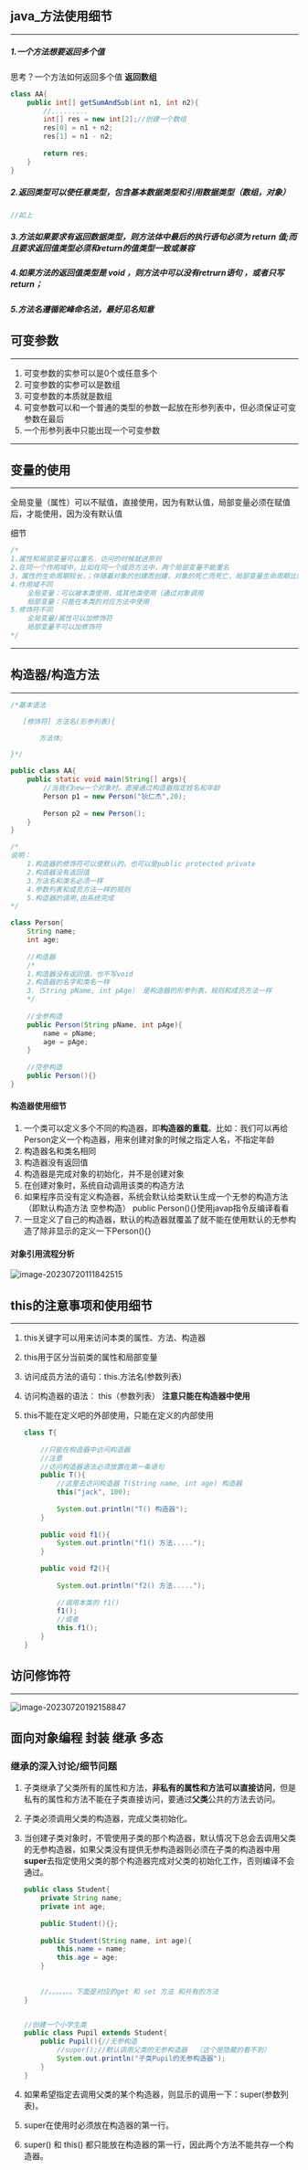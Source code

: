 ## java_方法使用细节

***

##### 1.一个方法想要返回多个值 

思考？一个方法如何返回多个值  **返回数组**

```java
class AA{
    public int[] getSumAndSub(int n1, int n2){
        //.........
        int[] res = new int[2];//创建一个数组
        res[0] = n1 + n2;
        res[1] = n1 - n2;
        
        return res;
    }
}
```

##### 2.返回类型可以使任意类型，包含基本数据类型和引用数据类型（数组，对象）

```java
//如上
```

##### 3.方法如果要求有返回数据类型，则方法体中最后的执行语句必须为   return 值;而且要求返回值类型必须和return的值类型一致或兼容

##### 4.如果方法的返回值类型是  void  ，则方法中可以没有retrurn语句 ，或者只写 return；

##### 5.方法名遵循驼峰命名法，最好见名知意

## 可变参数

***

1.  可变参数的实参可以是0个或任意多个
2. 可变参数的实参可以是数组
3. 可变参数的本质就是数组
4. 可变参数可以和一个普通的类型的参数一起放在形参列表中，但必须保证可变参数在最后
5. 一个形参列表中只能出现一个可变参数

***

## 变量的使用

***

全局变量（属性）可以不赋值，直接使用，因为有默认值，局部变量必须在赋值后，才能使用，因为没有默认值

细节

```java
/*
1.属性和局部变量可以重名，访问的时候就进原则
2.在同一个作用域中，比如在同一个成员方法中，两个局部变量不能重名
3，属性的生命周期较长，；伴随着对象的创建而创建，对象的死亡而死亡，局部变量生命周期比较短，伴随着他的代码块的执行而创建，伴随着代码块法人借宿而死亡，即再一次方法法的调用过程中
4.作用域不同
	全局变量：可以被本类使用，或其他类使用（通过对象调用
	局部变量：只能在本类的对应方法中使用
5.修饰符不同
	全局变量/属性可以加修饰符
	局部变量不可以加修饰符
*/
```

***

## 构造器/构造方法

***

```java
/*基本语法

​	[修饰符] 方法名(形参列表){

​		方法体;

}*/

public class AA{
    public static void main(String[] args){
        //当我们new一个对象时。直接通过构造器指定姓名和年龄
        Person p1 = new Person("狄仁杰",20);
        
        Person p2 = new Person();
    }
}

/*
说明：
	1.构造器的修饰符可以使默认的，也可以是public protected private
	2.构造器没有返回值
	3.方法名和类名必须一样
	4.参数列表和成员方法一样的规则
	5.构造器的调用,由系统完成
*/

class Person{
    String name;
    int age;
    
    //构造器
    /*
    1.构造器没有返回值，也不写void
    2.构造器的名字和类名一样
    3.（String pName, int pAge） 是构造器的形参列表，规则和成员方法一样
    */
    
    //全参构造
    public Person(String pName, int pAge){
        name = pName;
        age = pAge;
    }
    
    //空参构造
    public Person(){}
}
```

#### 构造器使用细节

1. 一个类可以定义多个不同的构造器，即**构造器的重载**。比如：我们可以再给Person定义一个构造器，用来创建对象的时候之指定人名，不指定年龄
2. 构造器名和类名相同
3. 构造器没有返回值
4. 构造器是完成对象的初始化，并不是创建对象
5. 在创建对象时，系统自动调用该类的构造方法
6. 如果程序员没有定义构造器，系统会默认给类默认生成一个无参的构造方法（即默认构造方法 空参构造） public Person(){}使用javap指令反编译看看
7. 一旦定义了自己的构造器，默认的构造器就覆盖了就不能在使用默认的无参构造了除非显示的定义一下Person(){}

#### 对象引用流程分析

![image-20230720111842515](C:\Users\28686\AppData\Roaming\Typora\typora-user-images\image-20230720111842515.png)

## this的注意事项和使用细节

***

1. this关键字可以用来访问本类的属性、方法、构造器

2. this用于区分当前类的属性和局部变量

3. 访问成员方法的语句：this.方法名(参数列表)

4. 访问构造器的语法： this（参数列表）  **注意只能在构造器中使用**

5. this不能在定义吧的外部使用，只能在定义的内部使用

   ```java
   class T{
       
       //只能在构造器中访问构造器
       //注意
       //访问构造器语法必须放置在第一条语句
       public T(){
           //这里去访问构造器 T(String name, int age) 构造器
           this("jack", 100);
           
           System.out.println("T() 构造器");
       }
       
       public void f1(){
           System.out.println("f1() 方法.....");
       }
       
       public void f2(){
           
           System.out.println("f2() 方法.....");
           
           //调用本类的 f1()
           f1();
           //或者
           this.f1();
       }
   }
   ```

## 访问修饰符

***



![image-20230720192158847](C:\Users\28686\AppData\Roaming\Typora\typora-user-images\image-20230720192158847.png)

## 面向对象编程 **封装** **继承** **多态**

### 继承的深入讨论/细节问题

1. 子类继承了父类所有的属性和方法，**非私有的属性和方法可以直接访问**，但是私有的属性和方法不能在子类直接访问，要通过**父类**公共的方法去访问。

2. 子类必须调用父类的构造器，完成父类初始化。

3. 当创建子类对象时，不管使用子类的那个构造器，默认情况下总会去调用父类的无参构造器，如果父类没有提供无参构造器则必须在子类的构造器中用**super**去指定使用父类的那个构造器完成对父类的初始化工作，否则编译不会通过。

   ```java
   public class Student{
       private String name;
       private int age;
       
       public Student(){};
       
       public Student(String name, int age){
           this.name = name;
           this.age = age;
       }
       
       
       //。。。。。。。下面是对应的get 和 set 方法 和共有的方法
   }
   
   
   //创建一个小学生类
   public class Pupil extends Student{
       public Pupil(){//无参构造
           //super();//默认调用父类的无参构造器  （这个是隐藏的看不到）
           System.out.println("子类Pupil的无参构造器");
       }
   }
   ```

   

4. 如果希望指定去调用父类的某个构造器，则显示的调用一下：super(参数列表)。
5. super在使用时必须放在构造器的第一行。
6. super()  和 this()  都只能放在构造器的第一行，因此两个方法不能共存一个构造器。
